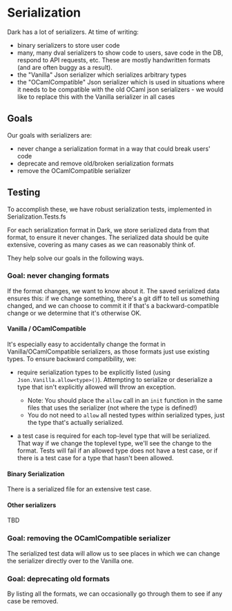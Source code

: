 # Serialization

Dark has a lot of serializers. At time of writing:

- binary serializers to store user code
- many, many dval serializers to show code to users, save code in the DB, respond to
  API requests, etc. These are mostly handwritten formats (and are often buggy as a result).
- the "Vanilla" Json serializer which serializes arbitrary types
- the "OCamlCompatible" Json serializer which is used in situations where it needs to
  be compatible with the old OCaml json serializers - we would like to replace this
  with the Vanilla serializer in all cases

## Goals

Our goals with serializers are:

- never change a serialization format in a way that could break users' code
- deprecate and remove old/broken serialization formats
- remove the OCamlCompatible serializer

## Testing

To accomplish these, we have robust serialization tests, implemented in Serialization.Tests.fs

For each serialization format in Dark, we store serialized data from that format, to
ensure it never changes. The serialized data should be quite extensive, covering as
many cases as we can reasonably think of.

They help solve our goals in the following ways.

### Goal: never changing formats

If the format changes, we want to know about it. The saved serialized data ensures this: if we change something, there's a git diff to tell us something changed, and we can choose to commit it if that's a backward-compatible change or we determine that it's otherwise OK.

#### Vanilla / OCamlCompatible

It's especially easy to accidentally change the format in Vanilla/OCamlCompatible
serializers, as those formats just use existing types. To ensure backward
compatibility, we:

- require serialization types to be explicitly listed (using
  `Json.Vanilla.allow<type>()`). Attempting to serialize or deserialize a type that
  isn't explicitly allowed will throw an exception.

  - Note: You should place the `allow` call in an `init` function in the same files
    that uses the serializer (not where the type is defined!)
  - You do not need to `allow` all nested types within serialized types, just the
    type that's actually serialized.

- a test case is required for each top-level type that will be serialized. That way if we
  change the toplevel type, we'll see the change to the format. Tests will fail if an
  allowed type does not have a test case, or if there is a test case for a type that
  hasn't been allowed.

#### Binary Serialization

There is a serialized file for an extensive test case.

#### Other serializers

TBD

### Goal: removing the OCamlCompatible serializer

The serialized test data will allow us to see places in which we can change the
serializer directly over to the Vanilla one.

### Goal: deprecating old formats

By listing all the formats, we can occasionally go through them to see if any case be
removed.
